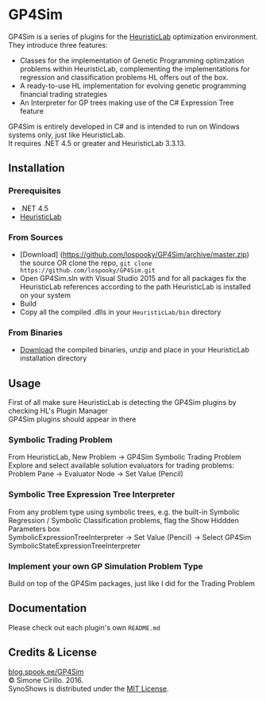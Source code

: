 # GP4Sim

GP4Sim is a series of plugins for the [HeuristicLab](http://dev.heuristiclab.com) optimization environment.
They introduce three features:
* Classes for the implementation of Genetic Programming optimzation problems within HeuristicLab, complementing the implementations for regression and classification problems HL offers out of the box.
* A ready-to-use HL implementation for evolving genetic programming financial trading strategies 
* An Interpreter for GP trees making use of the C# Expression Tree feature
<p>
GP4Sim is entirely developed in C# and is intended to run on Windows systems only, just like HeuristicLab.<br>
It requires .NET 4.5 or greater and HeuristicLab 3.3.13.<br>
</p>

## Installation

### Prerequisites
* .NET 4.5
* [HeuristicLab](http://dev.heuristiclab.com)

### From Sources
* [Download] (https://github.com/lospooky/GP4Sim/archive/master.zip) the source OR clone the repo, `git clone https://github.com/lospooky/GP4Sim.git`
* Open GP4Sim.sln with Visual Studio 2015 and for all packages fix the HeuristicLab references according to the path HeuristicLab is installed on your system
* Build
* Copy all the compiled .dlls in your `HeuristicLab/bin` directory

### From Binaries
* [Download](https://github.com/lospooky/GP4Sim/releases/download/v1.0/GP4Sim-v1.0.zip) the compiled binaries, unzip and place in your HeuristicLab installation directory

## Usage

First of all make sure HeuristicLab is detecting the GP4Sim plugins by checking HL's Plugin Manager<br>
GP4Sim plugins should appear in there

### Symbolic Trading Problem
From HeuristicLab, New Problem -> GP4Sim Symbolic Trading Problem<br>
Explore and select available solution evaluators for trading problems:<br> 
Problem Pane -> Evaluator Node -> Set Value (Pencil)

### Symbolic Tree Expression Tree Interpreter
From any problem type using symbolic trees, e.g. the built-in Symbolic Regression / Symbolic Classification problems, flag the Show Hiddden Parameters box<br>
SymbolicExpressionTreeInterpreter -> Set Value (Pencil) -> Select GP4Sim SymbolicStateExpressionTreeInterpreter

### Implement your own GP Simulation Problem Type
Build on top of the GP4Sim packages, just like I did for the Trading Problem

## Documentation
Please check out each plugin's own `README.md`

## Credits & License
[blog.spook.ee/GP4Sim](http://blog.spook.ee/GP4Sim)<br>
© Simone Cirillo. 2016.<br>
SynoShows is distributed under the [MIT License](https://opensource.org/licenses/MIT).<br>
